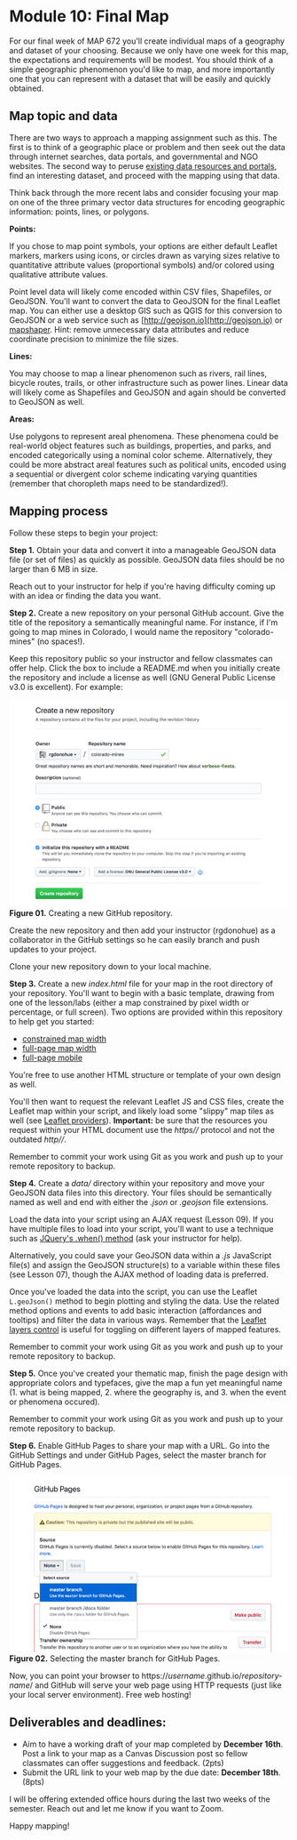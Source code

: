 # Module 10: Final Map

For our final week of MAP 672 you'll create individual maps of a geography and dataset of your choosing. Because we only have one week for this map, the expectations and requirements will be modest. You should think of a simple geographic phenomenon you'd like to map, and more importantly one that you can represent with a dataset that will be easily and quickly obtained.

## Map topic and data

There are two ways to approach a mapping assignment such as this. The first is to think of a geographic place or problem and then seek out the data through internet searches, data portals, and governmental and NGO websites. The second way to peruse [existing data resources and portals](https://github.com/rgdonohue/resources), find an interesting dataset, and proceed with the mapping using that data.

Think back through the more recent labs and consider focusing your map on one of the three primary vector data structures for encoding geographic information: points, lines, or polygons.

**Points:**

If you chose to map point symbols, your options are either default Leaflet markers, markers using icons, or circles drawn as varying sizes relative to quantitative attribute values (proportional symbols) and/or colored using qualitative attribute values.

Point level data will likely come encoded within CSV files, Shapefiles, or GeoJSON. You'll want to convert the data to GeoJSON for the final Leaflet map. You can either use a desktop GIS such as QGIS for this conversion to GeoJSON or a web service such as [http://geojson.io](http://geojson.io) or [mapshaper](https://mapshaper.org/). Hint: remove unnecessary data attributes and reduce coordinate precision to minimize the file sizes.

**Lines:**

You may choose to map a linear phenomenon such as rivers, rail lines, bicycle routes, trails, or other infrastructure such as power lines. Linear data will likely come as Shapefiles and GeoJSON and again should be converted to GeoJSON as well.

**Areas:**

Use polygons to represent areal phenomena. These phenomena could be real-world object features such as buildings, properties, and parks, and encoded categorically using a nominal color scheme. Alternatively, they could be more abstract areal features such as political units, encoded using a sequential or divergent color scheme indicating varying quantities (remember that choropleth maps need to be standardized!).

## Mapping process

Follow these steps to begin your project:

**Step 1.** Obtain your data and convert it into a manageable GeoJSON data file (or set of files) as quickly as possible. GeoJSON data files should be no larger than 6 MB in size. 

Reach out to your instructor for help if you're having difficulty coming up with an idea or finding the data you want.

**Step 2.** Create a new repository on your personal GitHub account. Give the title of the repository a semantically meaningful name. For instance, if I'm going to map mines in Colorado, I would name the repository "colorado-mines" (no spaces!).
   
 Keep this repository public so your instructor and fellow classmates can offer help.  Click the box to include a README.md when you initially create the repository and include a license as well (GNU General Public License v3.0 is excellent). For example:

![Creating a new GitHub repository](images/git-new-repo.png)  
**Figure 01.** Creating a new GitHub repository.

Create the new repository and then add your instructor (rgdonohue) as a collaborator in the GitHub settings so he can easily branch and push updates to your project.

Clone your new repository down to your local machine.

**Step 3.** Create a new *index.html* file for your map in the root directory of your repository. You'll want to begin with a basic template, drawing from one of the lesson/labs (either a map constrained by pixel width or percentage, or full screen). Two options are provided within this repository to help get you started:

  * [constrained map width](templates/template-constrained.html)
  * [full-page map width](templates/template-full.html)
  * [full-page mobile](templates/template-mobile.html)

You're free to use another HTML structure or template of your own design as well.

You'll then want to request the relevant Leaflet JS and CSS files, create the Leaflet map within your script, and likely load some "slippy" map tiles as well (see [Leaflet providers](https://leaflet-extras.github.io/leaflet-providers/preview/)). **Important:** be sure that the resources you request within your HTML document use the *https//* protocol and not the outdated *http//*.

Remember to commit your work using Git as you work and push up to your remote repository to backup.

**Step 4.** Create a *data/* directory within your repository and move your GeoJSON data files into this directory. Your files should be semantically named as well and end with either the *.json* or *.geojson* file extensions.

Load the data into your script using an AJAX request (Lesson 09). If you have multiple files to load into your script, you'll want to use a technique such as [JQuery's .when() method](https://api.jquery.com/jquery.when/) (ask your instructor for help).

Alternatively, you could save your GeoJSON data within a *.js* JavaScript file(s) and assign the GeoJSON structure(s) to a variable within these files (see Lesson 07), though the AJAX method of loading data is preferred.

Once you've loaded the data into the script, you can use the Leaflet `L.geoJson()` method to begin plotting and styling the data. Use the related method options and events to add basic interaction (affordances and tooltips) and filter the data in various ways. Remember that the [Leaflet layers control](https://leafletjs.com/examples/layers-control/) is useful for toggling on different layers of mapped features.

Remember to commit your work using Git as you work and push up to your remote repository to backup.

**Step 5.** Once you've created your thematic map, finish the page design with appropriate colors and typefaces, give the map a fun yet meaningful name (1. what is being mapped, 2. where the geography is, and 3. when the event or phenomena occured).

Remember to commit your work using Git as you work and push up to your remote repository to backup.

**Step 6.** Enable GitHub Pages to share your map with a URL. Go into the GitHub Settings and under GitHub Pages, select the master branch for GitHub Pages.

![Selecting the master branch for GitHub Pages](images/github-pages.png)  
**Figure 02.** Selecting the master branch for GitHub Pages.

Now, you can point your browser to https://*username*.github.io/*repository-name*/ and GitHub will serve your web page using HTTP requests (just like your local server environment). Free web hosting!

## Deliverables and deadlines:

* Aim to have a working draft of your map completed by **December 16th**. Post a link to your map as a Canvas Discussion post so fellow classmates can offer suggestions and feedback. (2pts)
* Submit the URL link to your web map by the due date: **December 18th**. (8pts)

I will be offering extended office hours during the last two weeks of the semester. Reach out and let me know if you want to Zoom.

Happy mapping!
